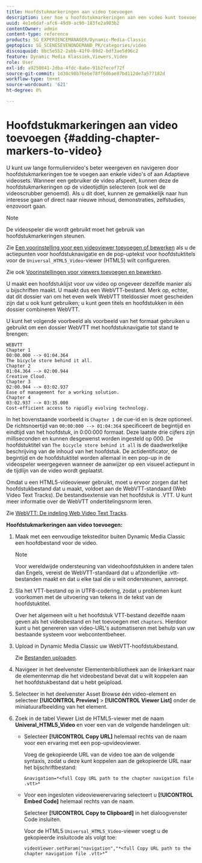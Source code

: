 ```yaml
---
title: Hoofdstukmarkeringen aan video toevoegen
description: Leer hoe u hoofdstukmarkeringen aan een video kunt toevoegen in Dynamic Media Classic.
uuid: 4e1e6daf-afc6-49d9-ac90-183fe2a903b2
contentOwner: admin
content-type: reference
products: SG_EXPERIENCEMANAGER/Dynamic-Media-Classic
geptopics: SG_SCENESEVENONDEMAND_PK/categories/video
discoiquuid: 8bc5e552-2abb-41f0-89d2-bdf3ae5d96c2
feature: Dynamic Media Klassiek,Viewers,Video
role: User
exl-id: a9250841-2dba-4fdc-8a6e-91b2fecef72f
source-git-commit: 1d30c98b76ebe78ff60bae87bd112de7a577182d
workflow-type: tm+mt
source-wordcount: '621'
ht-degree: 0%

---
```


# Hoofdstukmarkeringen aan video toevoegen {#adding-chapter-markers-to-video}

U kunt uw lange formuliervideo&#39;s beter weergeven en navigeren door hoofdstukmarkeringen toe te voegen aan enkele video&#39;s of aan Adaptieve videosets. Wanneer een gebruiker de video afspeelt, kunnen deze de hoofdstukmarkeringen op de videotijdlijn selecteren (ook wel de videoscrubber genoemd). Als u dit doet, kunnen ze gemakkelijk naar hun interesse gaan of direct naar nieuwe inhoud, demonstraties, zelfstudies, enzovoort gaan.

>[!NOTE]
>
>De videospeler die wordt gebruikt moet het gebruik van hoofdstukmarkeringen steunen.

Zie [Een voorinstelling voor een videoviewer toevoegen of bewerken](previewing-videos-video-viewer.md#adding_or_editing_a_video_viewer_preset) als u de actiepunten voor hoofdstuknavigatie en de pop-uptekst voor hoofdstuktitels voor de `Universal_HTML5_Video`-viewer (HTML5) wilt configureren.

Zie ook [Voorinstellingen voor viewers toevoegen en bewerken](application-setup.md#adding_and_editing_viewer_presets).

U maakt een hoofdstuklijst voor uw video op ongeveer dezelfde manier als u bijschriften maakt. U maakt dus een WebVTT-bestand. Merk op, echter, dat dit dossier van om het even welk WebVTT titeldossier moet gescheiden zijn dat u ook kunt gebruiken; u kunt geen titels en hoofdstukken in één dossier combineren WebVTT.

U kunt het volgende voorbeeld als voorbeeld van het formaat gebruiken u gebruikt om een dossier WebVTT met hoofdstuknavigatie tot stand te brengen:

```as3
WEBVTT 
Chapter 1 
00:00.000 --> 01:04.364 
The bicycle store behind it all. 
Chapter 2 
01:04.364 --> 02:00.944 
Creative Cloud. 
Chapter 3 
02:00.944 --> 03:02.937 
Ease of management for a working solution. 
Chapter 4 
03:02.937 --> 03:35.000 
Cost-efficient access to rapidly evolving technology.
```

In het bovenstaande voorbeeld is `Chapter 1` de cue-id en is deze optioneel. De richtsnoertijd van `00:00:000 --> 01:04:364` specificeert de begintijd en eindtijd van het hoofdstuk, in 0:00:000 formaat. Deze laatste drie cijfers zijn milliseconden en kunnen desgewenst worden ingesteld op 000. De hoofdstuktitel van `The bicycle store behind it all` is de daadwerkelijke beschrijving van de inhoud van het hoofdstuk. De actidentificator, de begintijd en de hoofdstuktitel worden allemaal in een pop-up in de videospeler weergegeven wanneer de aanwijzer op een visueel actiepunt in de tijdlijn van de video wordt geplaatst.

Omdat u een HTML5-videoviewer gebruikt, moet u ervoor zorgen dat het hoofdstukbestand dat u maakt, voldoet aan de WebVTT-standaard (Web Video Text Tracks). De bestandsextensie van het hoofdstuk is .VTT. U kunt meer informatie over de WebVTT ondertitelingsnorm leren.

Zie [WebVTT: De indeling Web Video Text Tracks](https://w3c.github.io/webvtt/).

**Hoofdstukmarkeringen aan video toevoegen:**

1. Maak met een eenvoudige teksteditor buiten Dynamic Media Classic een hoofdbestand voor de video.

   >[!NOTE]
   >
   >Voor wereldwijde ondersteuning van videohoofdstukken in andere talen dan Engels, vereist de WebVTT-standaard dat u afzonderlijke .vtt-bestanden maakt en dat u elke taal die u wilt ondersteunen, aanroept.

1. Sla het VTT-bestand op in UTF8-codering, zodat u problemen kunt voorkomen met de uitvoering van tekens in de tekst van de hoofdstuktitel.

   Over het algemeen wilt u het hoofdstuk VTT-bestand dezelfde naam geven als het videobestand en het toevoegen met `chapters`. Hierdoor kunt u het genereren van video-URL&#39;s automatiseren met behulp van uw bestaande systeem voor webcontentbeheer.

1. Upload in Dynamic Media Classic uw WebVTT-hoofdstukbestand.

   Zie [Bestanden uploaden](uploading-files.md#uploading_files).

1. Navigeer in het deelvenster Elementenbibliotheek aan de linkerkant naar de elementenmap die het videobestand bevat dat u wilt koppelen aan het hoofdstukbestand dat u hebt geüpload.
1. Selecteer in het deelvenster Asset Browse één video-element en selecteer **[!UICONTROL Preview]** > **[!UICONTROL Viewer List]** onder de miniatuurafbeelding van het element.
1. Zoek in de tabel Viewer List de HTML5-viewer met de naam **Univeral_HTML5_Video** en voer een van de volgende handelingen uit:

   * Selecteer **[!UICONTROL Copy URL]** helemaal rechts van de naam voor een ervaring met een pop-upvideoviewer.

      Voeg de gekopieerde URL van de video toe aan de volgende syntaxis, zodat u deze kunt koppelen aan de gekopieerde URL naar het bijschriftbestand:

      `&navigation=*<full Copy URL path to the chapter navigation file .vtt>*`

   * Voor een ingesloten videoviewerervaring selecteert u **[!UICONTROL Embed Code]** helemaal rechts van de naam.

      Selecteer **[!UICONTROL Copy to Clipboard]** in het dialoogvenster Code insluiten.

      Voor de HTML5 `Universal_HTML5_Video`-viewer voegt u de gekopieerde insluitcode als volgt toe:

      `videoViewer.setParam("navigation","*<full Copy URL path to the chapter navigation file .vtt>*”`
